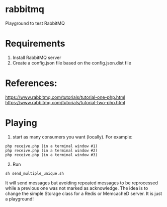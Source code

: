 # rabbitmq
Playground to test RabbitMQ

# Requirements

1) Install RabbitMQ server
2) Create a config.json file based on the config.json.dist file

# References:
https://www.rabbitmq.com/tutorials/tutorial-one-php.html
https://www.rabbitmq.com/tutorials/tutorial-two-php.html

# Playing

1) start as many consumers you want (locally). For example:
```
php receive.php (in a terminal window #1)
php receive.php (in a terminal window #2)
php receive.php (in a terminal window #3)
```

2) Run
```
sh send_multiple_unique.sh
```

It will send messages but avoiding repeated messages to be reprocessed while a previous one was not marked as acknowledge. The idea is to change the simple Storage class for a Redis or MemcacheD server. It is just a playground!
